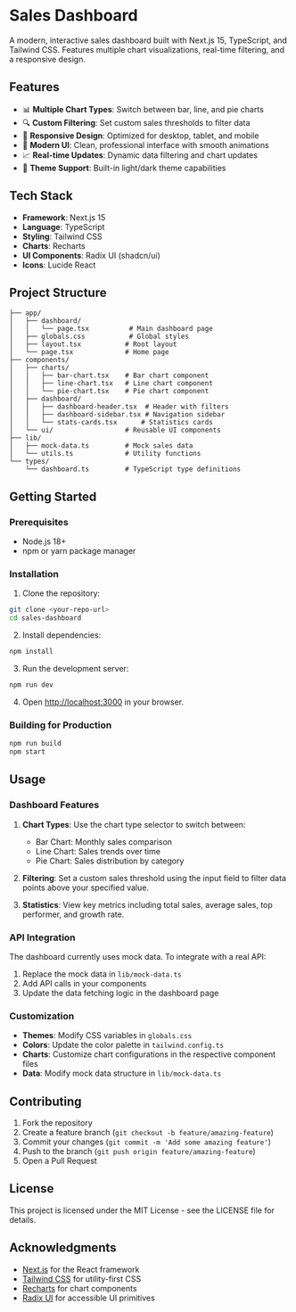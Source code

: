 # Sales Dashboard

A modern, interactive sales dashboard built with Next.js 15, TypeScript, and Tailwind CSS. Features multiple chart visualizations, real-time filtering, and a responsive design.

## Features

- 📊 **Multiple Chart Types**: Switch between bar, line, and pie charts
- 🔍 **Custom Filtering**: Set custom sales thresholds to filter data
- 📱 **Responsive Design**: Optimized for desktop, tablet, and mobile
- 🎨 **Modern UI**: Clean, professional interface with smooth animations
- 📈 **Real-time Updates**: Dynamic data filtering and chart updates
- 🌙 **Theme Support**: Built-in light/dark theme capabilities

## Tech Stack

- **Framework**: Next.js 15
- **Language**: TypeScript
- **Styling**: Tailwind CSS
- **Charts**: Recharts
- **UI Components**: Radix UI (shadcn/ui)
- **Icons**: Lucide React

## Project Structure

```
├── app/
│   ├── dashboard/
│   │   └── page.tsx          # Main dashboard page
│   ├── globals.css           # Global styles
│   ├── layout.tsx           # Root layout
│   └── page.tsx             # Home page
├── components/
│   ├── charts/
│   │   ├── bar-chart.tsx    # Bar chart component
│   │   ├── line-chart.tsx   # Line chart component
│   │   └── pie-chart.tsx    # Pie chart component
│   ├── dashboard/
│   │   ├── dashboard-header.tsx  # Header with filters
│   │   ├── dashboard-sidebar.tsx # Navigation sidebar
│   │   └── stats-cards.tsx      # Statistics cards
│   └── ui/                  # Reusable UI components
├── lib/
│   ├── mock-data.ts         # Mock sales data
│   └── utils.ts             # Utility functions
└── types/
    └── dashboard.ts         # TypeScript type definitions
```

## Getting Started

### Prerequisites

- Node.js 18+ 
- npm or yarn package manager

### Installation

1. Clone the repository:
```bash
git clone <your-repo-url>
cd sales-dashboard
```

2. Install dependencies:
```bash
npm install
```

3. Run the development server:
```bash
npm run dev
```

4. Open [http://localhost:3000](http://localhost:3000) in your browser.

### Building for Production

```bash
npm run build
npm start
```

## Usage

### Dashboard Features

1. **Chart Types**: Use the chart type selector to switch between:
   - Bar Chart: Monthly sales comparison
   - Line Chart: Sales trends over time
   - Pie Chart: Sales distribution by category

2. **Filtering**: Set a custom sales threshold using the input field to filter data points above your specified value.

3. **Statistics**: View key metrics including total sales, average sales, top performer, and growth rate.

### API Integration

The dashboard currently uses mock data. To integrate with a real API:

1. Replace the mock data in `lib/mock-data.ts`
2. Add API calls in your components
3. Update the data fetching logic in the dashboard page

### Customization

- **Themes**: Modify CSS variables in `globals.css`
- **Colors**: Update the color palette in `tailwind.config.ts`
- **Charts**: Customize chart configurations in the respective component files
- **Data**: Modify mock data structure in `lib/mock-data.ts`

## Contributing

1. Fork the repository
2. Create a feature branch (`git checkout -b feature/amazing-feature`)
3. Commit your changes (`git commit -m 'Add some amazing feature'`)
4. Push to the branch (`git push origin feature/amazing-feature`)
5. Open a Pull Request

## License

This project is licensed under the MIT License - see the LICENSE file for details.

## Acknowledgments

- [Next.js](https://nextjs.org/) for the React framework
- [Tailwind CSS](https://tailwindcss.com/) for utility-first CSS
- [Recharts](https://recharts.org/) for chart components
- [Radix UI](https://www.radix-ui.com/) for accessible UI primitives